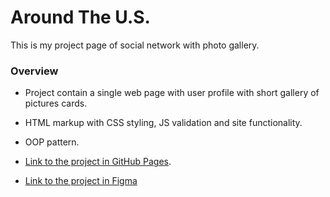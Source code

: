 # Around The U.S.
This is my project page of social network with photo gallery.

### Overview

* Project contain a single web page with user profile with short gallery of pictures cards. 
* HTML markup with CSS styling, JS validation and site functionality.
* OOP pattern.

* [Link to the project in GitHub Pages](https://eskel4ik.github.io/around-us-legacy/index.html). 

* [Link to the project in Figma](https://www.figma.com/file/SurN1jaeEQIhuZEDMhmWWf/Sprint-4-Around-The-U.S.-desktop-mobile?node-id=0%3A1)

